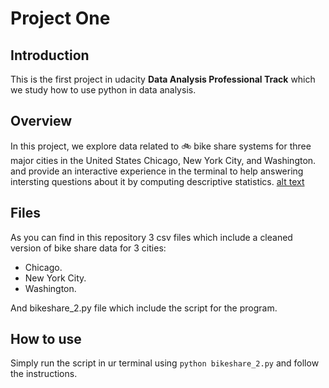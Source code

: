 # Project One 
## Introduction
This is the first project in udacity **Data Analysis Professional Track** which we study how to use python in data analysis.

## Overview
In this project, we explore data related to :bike: bike share systems for three major cities in the United States Chicago, New York City, and Washington.
and provide an interactive experience in the terminal to help answering intersting questions about it by computing descriptive statistics.
[alt text](http://C:/Users/20112/Desktop/H/to/img.png)

## Files
As you can find in this repository 3 csv files which include a cleaned version of bike share data for 3 cities:
* Chicago.
* New York City.
* Washington.

And bikeshare_2.py file which include the script for the program.

## How to use
Simply run the script in ur terminal using `python bikeshare_2.py` and follow the instructions.


